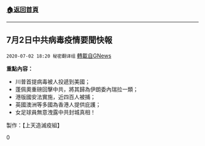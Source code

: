 ###  [:house:返回首頁](https://github.com/ourhimalayas/txt)
---

## 7月2日中共病毒疫情要聞快報
`2020-07-02 18:20 秘密翻译组` [轉載自GNews](https://gnews.org/zh-hant/252239/)

**重點內容：**

- 川普首提病毒被人投遞到美國；
- 蓬佩奧重磅回擊中共，將其歸為伊朗委內瑞拉一類；
- 港版國安法實施，近四百人被捕；
- 英國澳洲等多國為香港人提供庇護；
- 女足球員無意洩露中共封城真相！




製作：【上天造滅疫組】

0
